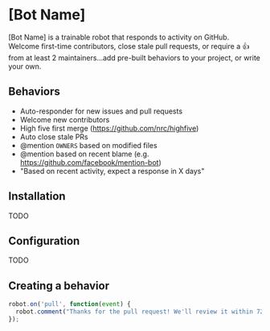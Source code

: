 # [Bot Name]

[Bot Name] is a trainable robot that responds to activity on GitHub. Welcome first-time contributors, close stale pull requests, or require a :+1: from at least 2 maintainers…add pre-built behaviors to your project, or write your own.

## Behaviors

- Auto-responder for new issues and pull requests
- Welcome new contributors
- High five first merge (https://github.com/nrc/highfive)
- Auto close stale PRs
- @mention `OWNERS` based on modified files
- @mention based on recent blame (e.g. https://github.com/facebook/mention-bot)
- "Based on recent activity, expect a response in X days"

## Installation

TODO

## Configuration

TODO

## Creating a behavior

```javascript
robot.on('pull', function(event) {
  robot.comment("Thanks for the pull request! We'll review it within 72 hours!");
});
```
